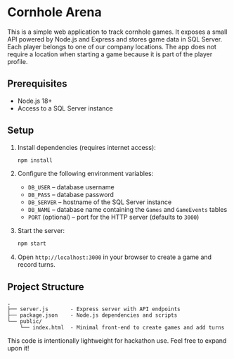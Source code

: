 # Cornhole Arena

This is a simple web application to track cornhole games. It exposes a small API powered by Node.js and Express and stores game data in SQL Server.
Each player belongs to one of our company locations. The app does not require a location when starting a game because it is part of the player profile.

## Prerequisites

- Node.js 18+
- Access to a SQL Server instance

## Setup

1. Install dependencies (requires internet access):

   ```bash
   npm install
   ```

2. Configure the following environment variables:

   - `DB_USER` – database username
   - `DB_PASS` – database password
   - `DB_SERVER` – hostname of the SQL Server instance
   - `DB_NAME` – database name containing the `Games` and `GameEvents` tables
   - `PORT` (optional) – port for the HTTP server (defaults to `3000`)

3. Start the server:

   ```bash
   npm start
   ```

4. Open `http://localhost:3000` in your browser to create a game and record turns.

## Project Structure

```
.
├── server.js       - Express server with API endpoints
├── package.json    - Node.js dependencies and scripts
└── public/
    └── index.html  - Minimal front-end to create games and add turns
```

This code is intentionally lightweight for hackathon use. Feel free to expand upon it!
